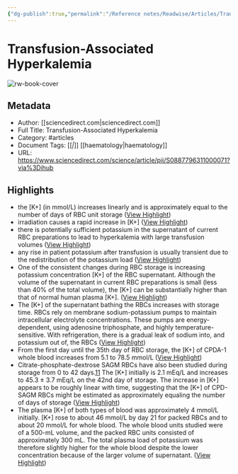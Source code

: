 ```yaml
---
{"dg-publish":true,"permalink":"/Reference notes/Readwise/Articles/Transfusion-Associated Hyperkalemia/"}
---
```


# Transfusion-Associated Hyperkalemia

![rw-book-cover](https://ars.els-cdn.com/content/image/1-s2.0-S0887796311X00032-cov150h.gif)

## Metadata
- Author: [[sciencedirect.com\|sciencedirect.com]]
- Full Title: Transfusion-Associated Hyperkalemia
- Category: #articles
- Document Tags: [[*\|*]] [[haematology\|haematology]] 
- URL: https://www.sciencedirect.com/science/article/pii/S0887796311000071?via%3Dihub

## Highlights
- the [K+] (in mmol/L) increases linearly and is approximately equal to the number of days of RBC unit storage ([View Highlight](https://read.readwise.io/read/01h62xmewq4wga13mpk7hpch5k))
- irradiation causes a rapid increase in [K+] ([View Highlight](https://read.readwise.io/read/01h62xmn2737hmajp6w6wvcrd5))
- there is potentially sufficient potassium in the supernatant of current RBC preparations to lead to hyperkalemia with large transfusion volumes ([View Highlight](https://read.readwise.io/read/01h62xnhcgy2vzfqmyf1qn8c15))
- any rise in patient potassium after transfusion is usually transient due to the redistribution of the potassium load ([View Highlight](https://read.readwise.io/read/01h62xn4ekfnjyg3ykefje2cxh))
- One of the consistent changes during RBC storage is increasing potassium concentration [K+] of the RBC supernatant. Although the volume of the supernatant in current RBC preparations is small (less than 40% of the total volume), the [K+] can be substantially higher than that of normal human plasma [K+]. ([View Highlight](https://read.readwise.io/read/01h62xqysjzchdh2rf7xqwwdy7))
- The [K+] of the supernatant bathing the RBCs increases with storage time. RBCs rely on membrane sodium-potassium pumps to maintain intracellular electrolyte concentrations. These pumps are energy-dependent, using adenosine triphosphate, and highly temperature-sensitive. With refrigeration, there is a gradual leak of sodium into, and potassium out of, the RBCs ([View Highlight](https://read.readwise.io/read/01h62yryjq52skk0v6g3e2dv3c))
- From the first day until the 35th day of RBC storage, the [K+] of CPDA-1 whole blood increases from 5.1 to 78.5 mmol/L ([View Highlight](https://read.readwise.io/read/01h62yt61k216ptp8c7kfpetw8))
- Citrate-phosphate-dextrose SAGM RBCs have also been studied during storage from 0 to 42 days.[11](https://www.sciencedirect.com/science/article/pii/S0887796311000071?via%3Dihub#bb0055) The [K+] initially is 2.1 mEq/L and increases to 45.3 ± 3.7 mEq/L on the 42nd day of storage. The increase in [K+] appears to be roughly linear with time, suggesting that the [K+] of CPD-SAGM RBCs might be estimated as approximately equaling the number of days of storage ([View Highlight](https://read.readwise.io/read/01h630f89vvf99jf8b589w32bc))
- The plasma [K+] of both types of blood was approximately 4 mmol/L initially. [K+] rose to about 46 mmol/L by day 21 for packed RBCs and to about 20 mmol/L for whole blood. The whole blood units studied were of a 500-mL volume, and the packed RBC units consisted of approximately 300 mL. The total plasma load of potassium was therefore slightly higher for the whole blood despite the lower concentration because of the larger volume of supernatant. ([View Highlight](https://read.readwise.io/read/01h630gtv6s5n7jjvcsysytn7f))
